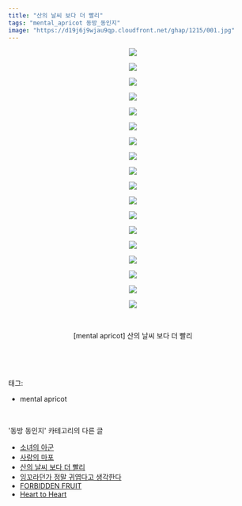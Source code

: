 ```yaml
---
title: "산의 날씨 보다 더 빨리"
tags: "mental_apricot 동방_동인지"
image: "https://d19j6j9wjau9qp.cloudfront.net/ghap/1215/001.jpg"
---
```

<div class="article">
<p style="text-align: center; clear: none; float: none;"><img src="{{ site.imgserver8 }}/ghap/1215/001.jpg"/></p>
<p style="text-align: center; clear: none; float: none;"><img src="{{ site.imgserver8 }}/ghap/1215/002.jpg"/></p>
<p style="text-align: center; clear: none; float: none;"><img src="{{ site.imgserver8 }}/ghap/1215/003.jpg"/></p>
<p style="text-align: center; clear: none; float: none;"><img src="{{ site.imgserver8 }}/ghap/1215/004.jpg"/></p>
<p style="text-align: center; clear: none; float: none;"><img src="{{ site.imgserver8 }}/ghap/1215/005.jpg"/></p>
<p style="text-align: center; clear: none; float: none;"><img src="{{ site.imgserver8 }}/ghap/1215/006.jpg"/></p>
<p style="text-align: center; clear: none; float: none;"><img src="{{ site.imgserver8 }}/ghap/1215/007.jpg"/></p>
<p style="text-align: center; clear: none; float: none;"><img src="{{ site.imgserver8 }}/ghap/1215/008.jpg"/></p>
<p style="text-align: center; clear: none; float: none;"><img src="{{ site.imgserver8 }}/ghap/1215/009.jpg"/></p>
<p style="text-align: center; clear: none; float: none;"><img src="{{ site.imgserver8 }}/ghap/1215/010.jpg"/></p>
<p style="text-align: center; clear: none; float: none;"><img src="{{ site.imgserver8 }}/ghap/1215/011.jpg"/></p>
<p style="text-align: center; clear: none; float: none;"><img src="{{ site.imgserver8 }}/ghap/1215/012.jpg"/></p>
<p style="text-align: center; clear: none; float: none;"><img src="{{ site.imgserver8 }}/ghap/1215/013.jpg"/></p>
<p style="text-align: center; clear: none; float: none;"><img src="{{ site.imgserver8 }}/ghap/1215/014.jpg"/></p>
<p style="text-align: center; clear: none; float: none;"><img src="{{ site.imgserver8 }}/ghap/1215/015.jpg"/></p>
<p style="text-align: center; clear: none; float: none;"><img src="{{ site.imgserver8 }}/ghap/1215/016.jpg"/></p>
<p style="text-align: center; clear: none; float: none;"><img src="{{ site.imgserver8 }}/ghap/1215/017.jpg"/></p>
<p style="text-align: center; clear: none; float: none;"><img src="{{ site.imgserver8 }}/ghap/1215/018.jpg"/></p>
<p style="text-align: center; clear: none; float: none;"><br/></p>
<p style="text-align: center; clear: none; float: none;">[mental apricot] 산의 날씨 보다 더 빨리</p>
<p><br/></p>
</div><br/>
<div class="tagTrail">
<p>태그: </p>
<ul>
<li>mental apricot</li>
</ul>
</div><br/>
<div class="another">
<p>'동방 동인지' 카테고리의 다른 글</p>
<ul>
<li><a href="/ghap_1217">소녀의 아군</a></li>
<li><a href="/ghap_1216">사랑의 마포</a></li>
<li><a href="/ghap_1215">산의 날씨 보다 더 빨리</a></li>
<li><a href="/ghap_1214">잉꼬라던가 정말 귀엽다고 생각한다</a></li>
<li><a href="/ghap_1213">FORBIDDEN FRUIT</a></li>
<li><a href="/ghap_1212">Heart to Heart</a></li>
</ul>
</div><br/>
<div class="cb_module cb_fluid">
<div class="cb_wrt cb_profile">
</div><!-- commentList close -->
</div><br/>
